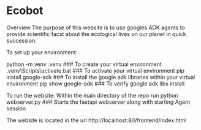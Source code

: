 # Ecobot
Overview 
The purpose of this website is to use googles ADK agents to provide scientific facst about the ecological lives on our planet in quick succession. 

To set up your environment:

python -m venv .venv            ### To create your virtual environment
.venv\Scripts\activate.bat      ### To activate your virtual environment
pip install google-adk          ### To install the google adk libraries within your virtual environment
pip show google-adk             ### To verify google adk libs install

To run the website:
Within the main directory of the repo run 
python webserver.py             ### Starts the fastapi webserver along with starting Agent session

The website is located in the url http://localhost:80/frontend/index.html

